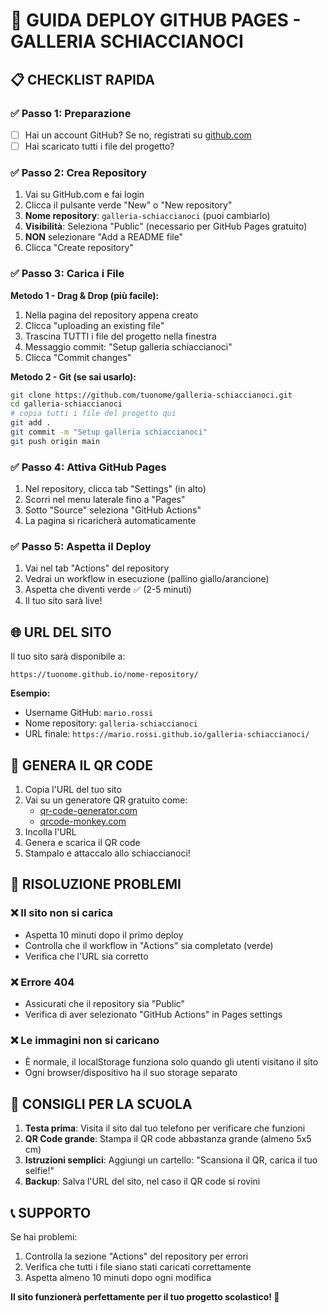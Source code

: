 # 🎄 GUIDA DEPLOY GITHUB PAGES - GALLERIA SCHIACCIANOCI

## 📋 CHECKLIST RAPIDA

### ✅ Passo 1: Preparazione
- [ ] Hai un account GitHub? Se no, registrati su [github.com](https://github.com)
- [ ] Hai scaricato tutti i file del progetto?

### ✅ Passo 2: Crea Repository
1. Vai su GitHub.com e fai login
2. Clicca il pulsante verde "New" o "New repository"
3. **Nome repository**: `galleria-schiaccianoci` (puoi cambiarlo)
4. **Visibilità**: Seleziona "Public" (necessario per GitHub Pages gratuito)
5. **NON** selezionare "Add a README file"
6. Clicca "Create repository"

### ✅ Passo 3: Carica i File
**Metodo 1 - Drag & Drop (più facile):**
1. Nella pagina del repository appena creato
2. Clicca "uploading an existing file"
3. Trascina TUTTI i file del progetto nella finestra
4. Messaggio commit: "Setup galleria schiaccianoci"
5. Clicca "Commit changes"

**Metodo 2 - Git (se sai usarlo):**
```bash
git clone https://github.com/tuonome/galleria-schiaccianoci.git
cd galleria-schiaccianoci
# copia tutti i file del progetto qui
git add .
git commit -m "Setup galleria schiaccianoci"
git push origin main
```

### ✅ Passo 4: Attiva GitHub Pages
1. Nel repository, clicca tab "Settings" (in alto)
2. Scorri nel menu laterale fino a "Pages"
3. Sotto "Source" seleziona "GitHub Actions"
4. La pagina si ricaricherà automaticamente

### ✅ Passo 5: Aspetta il Deploy
1. Vai nel tab "Actions" del repository
2. Vedrai un workflow in esecuzione (pallino giallo/arancione)
3. Aspetta che diventi verde ✅ (2-5 minuti)
4. Il tuo sito sarà live!

## 🌐 URL DEL SITO

Il tuo sito sarà disponibile a:
```
https://tuonome.github.io/nome-repository/
```

**Esempio:**
- Username GitHub: `mario.rossi`
- Nome repository: `galleria-schiaccianoci`
- URL finale: `https://mario.rossi.github.io/galleria-schiaccianoci/`

## 📱 GENERA IL QR CODE

1. Copia l'URL del tuo sito
2. Vai su un generatore QR gratuito come:
   - [qr-code-generator.com](https://www.qr-code-generator.com/)
   - [qrcode-monkey.com](https://www.qrcode-monkey.com/)
3. Incolla l'URL
4. Genera e scarica il QR code
5. Stampalo e attaccalo allo schiaccianoci!

## 🔧 RISOLUZIONE PROBLEMI

### ❌ Il sito non si carica
- Aspetta 10 minuti dopo il primo deploy
- Controlla che il workflow in "Actions" sia completato (verde)
- Verifica che l'URL sia corretto

### ❌ Errore 404
- Assicurati che il repository sia "Public"
- Verifica di aver selezionato "GitHub Actions" in Pages settings

### ❌ Le immagini non si caricano
- È normale, il localStorage funziona solo quando gli utenti visitano il sito
- Ogni browser/dispositivo ha il suo storage separato

## 🎯 CONSIGLI PER LA SCUOLA

1. **Testa prima**: Visita il sito dal tuo telefono per verificare che funzioni
2. **QR Code grande**: Stampa il QR code abbastanza grande (almeno 5x5 cm)
3. **Istruzioni semplici**: Aggiungi un cartello: "Scansiona il QR, carica il tuo selfie!"
4. **Backup**: Salva l'URL del sito, nel caso il QR code si rovini

## 📞 SUPPORTO

Se hai problemi:
1. Controlla la sezione "Actions" del repository per errori
2. Verifica che tutti i file siano stati caricati correttamente
3. Aspetta almeno 10 minuti dopo ogni modifica

**Il sito funzionerà perfettamente per il tuo progetto scolastico! 🎄**